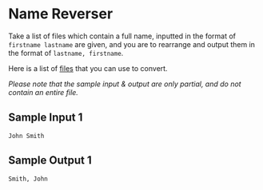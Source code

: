 # Name Reverser
Take a list of files which contain a full name, inputted in the format of `firstname lastname` are given, and you are to rearrange and output them in the format of `lastname, firstname`.

Here is a list of [files](https://moodle2.yrdsb.ca/pluginfile.php/1445968/mod_assign/intro/names.txt) that you can use to convert.

_Please note that the sample input & output are only partial, and do not contain an entire file._

## Sample Input 1
```
John Smith
```
## Sample Output 1
```
Smith, John
```
